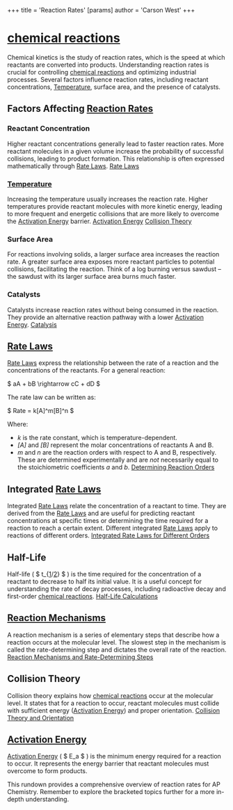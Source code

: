 +++
 title = 'Reaction Rates'
[params]
	author = 'Carson West'
+++
# [chemical reactions](./../chemical-reactions/)



Chemical kinetics is the study of reaction rates, which is the speed at which reactants are converted into products. Understanding reaction rates is crucial for controlling [chemical reactions](./../chemical-reactions/) and optimizing industrial processes. Several factors influence reaction rates, including reactant concentrations, [Temperature](./../temperature/), surface area, and the presence of catalysts.

## Factors Affecting [Reaction Rates](./../reaction-rates/) 
### Reactant Concentration

Higher reactant concentrations generally lead to faster reaction rates.  More reactant molecules in a given volume increase the probability of successful collisions, leading to product formation.  This relationship is often expressed mathematically through [Rate Laws](./../rate-laws/). [Rate Laws](./../rate-laws/)

### [Temperature](./../temperature/)

Increasing the temperature usually increases the reaction rate. Higher temperatures provide reactant molecules with more kinetic energy, leading to more frequent and energetic collisions that are more likely to overcome the [Activation Energy](./../activation-energy/) barrier. [Activation Energy](./../activation-energy/)  [Collision Theory](./../collision-theory/)

### Surface Area

For reactions involving solids, a larger surface area increases the reaction rate. A greater surface area exposes more reactant particles to potential collisions, facilitating the reaction.  Think of a log burning versus sawdust – the sawdust with its larger surface area burns much faster.

### Catalysts

Catalysts increase reaction rates without being consumed in the reaction. They provide an alternative reaction pathway with a lower [Activation Energy](./../activation-energy/).  [Catalysis](./../catalysis/)


## [Rate Laws](./../rate-laws/)

[Rate Laws](./../rate-laws/) express the relationship between the rate of a reaction and the concentrations of the reactants.  For a general reaction:

 $ aA + bB \rightarrow cC + dD $ 

The rate law can be written as:

 $ Rate = k[A]^m[B]^n $ 

Where:

* *k* is the rate constant, which is temperature-dependent.
* *[A]* and *[B]* represent the molar concentrations of reactants A and B.
* *m* and *n* are the reaction orders with respect to A and B, respectively.  These are determined experimentally and are *not* necessarily equal to the stoichiometric coefficients *a* and *b*. [Determining Reaction Orders](./../determining-reaction-orders/)

## Integrated [Rate Laws](./../rate-laws/)

Integrated [Rate Laws](./../rate-laws/) relate the concentration of a reactant to time.  They are derived from the [Rate Laws](./../rate-laws/) and are useful for predicting reactant concentrations at specific times or determining the time required for a reaction to reach a certain extent.  Different integrated [Rate Laws](./../rate-laws/) apply to reactions of different orders. [Integrated Rate Laws for Different Orders](./../integrated-rate-laws-for-different-orders/)

## Half-Life

Half-life ( $ t_{[1](./../1/)/[2](./../2/)} $ ) is the time required for the concentration of a reactant to decrease to half its initial value.  It is a useful concept for understanding the rate of decay processes, including radioactive decay and first-order [chemical reactions](./../chemical-reactions/).  [Half-Life Calculations](./../half-life-calculations/)

## [Reaction Mechanisms](./../reaction-mechanisms/)

A reaction mechanism is a series of elementary steps that describe how a reaction occurs at the molecular level.  The slowest step in the mechanism is called the rate-determining step and dictates the overall rate of the reaction. [Reaction Mechanisms and Rate-Determining Steps](./../reaction-mechanisms-and-rate-determining-steps/)


## Collision Theory

Collision theory explains how [chemical reactions](./../chemical-reactions/) occur at the molecular level.  It states that for a reaction to occur, reactant molecules must collide with sufficient energy ([Activation Energy](./../activation-energy/)) and proper orientation. [Collision Theory and Orientation](./../collision-theory-and-orientation/)

## [Activation Energy](./../activation-energy/)

[Activation Energy](./../activation-energy/) ( $ E_a $ ) is the minimum energy required for a reaction to occur.  It represents the energy barrier that reactant molecules must overcome to form products.



This rundown provides a comprehensive overview of reaction rates for AP Chemistry.  Remember to explore the bracketed topics further for a more in-depth understanding.
